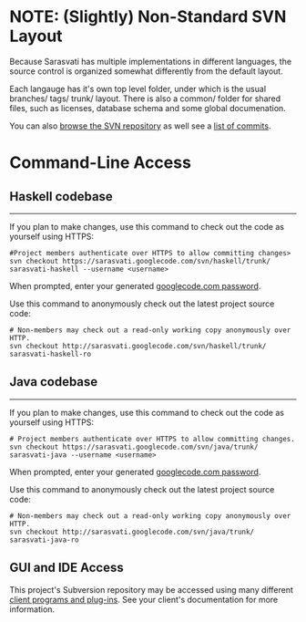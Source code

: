 # NOTE: (Slightly) Non-Standard SVN Layout #

Because Sarasvati has multiple implementations in different languages, the source control is organized somewhat differently from the default layout.

Each langauge has it's own top level folder, under which is the usual branches/ tags/ trunk/ layout. There is also a common/ folder for shared files, such as licenses, database schema and some global documenation.

You can also [browse the SVN repository](http://code.google.com/p/sarasvati/source/browse) as well see a [list of commits](http://code.google.com/p/sarasvati/source/list).


# Command-Line Access #

## Haskell codebase ##

---


If you plan to make changes, use this command to check out the code as yourself using HTTPS:

```
#Project members authenticate over HTTPS to allow committing changes>
svn checkout https://sarasvati.googlecode.com/svn/haskell/trunk/ sarasvati-haskell --username <username>
```

When prompted, enter your generated [googlecode.com password](http://code.google.com/hosting/settings).


Use this command to anonymously check out the latest project source code:

```
# Non-members may check out a read-only working copy anonymously over HTTP.
svn checkout http://sarasvati.googlecode.com/svn/haskell/trunk/ sarasvati-haskell-ro
```

## Java codebase ##

---


If you plan to make changes, use this command to check out the code as yourself using HTTPS:

```
# Project members authenticate over HTTPS to allow committing changes.
svn checkout https://sarasvati.googlecode.com/svn/java/trunk/ sarasvati-java --username <username>
```

When prompted, enter your generated [googlecode.com password](http://code.google.com/hosting/settings).


Use this command to anonymously check out the latest project source code:

```
# Non-members may check out a read-only working copy anonymously over HTTP.
svn checkout http://sarasvati.googlecode.com/svn/java/trunk/ sarasvati-java-ro
```

## GUI and IDE Access ##

This project's Subversion repository may be accessed using many different [client programs and plug-ins](http://subversion.tigris.org/links.html#clients). See your client's documentation for more information.